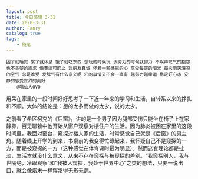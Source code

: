 ```yaml
---
layout: post
title: 今日感想 3-31
date: 2020-3-31
author: Fanry
catalog: true
tags:
    - 随笔
---
```


    困了就睡觉 累了就休息 饿了就吃东西 想玩的时候玩 该努力的时候就努力 不唉声叹气的抱怨 也不贪婪的追求 做事适可而止 对朋友真诚 怀着一颗感恩的心 享受每天的阳光 每次雨天清凉的空气 总是难受 发脾气有什么意义呢 坏的事情又不会一直有 越努力越幸运 稳定好心态 安静的感受世界的美好 ​​​​ 
    ——— @喵仙人OVO

用呆在家里的一段时间好好思考了一下近一年来的学习和生活，自转系以来的挣扎和不顺。大体的结论是：想的太多而做的太少，说的太少。

之前看了希区柯克的《后窗》，讲的是一个男子因为腿部受伤只能坐在椅子上在家静养，百无聊赖中他开始从窗户观察对楼住户的生活。因为肺炎被困在家里的这段时间里，我面对窗台，窥探对楼人家的生活，时常感觉自己就是《后窗》的男主角。随着线上开学的到来，书桌前的我变得忙碌起来，我怀疑自己不是窥探的一方，而是被窥探的一方（这种感觉在体育课时最为明显）。然而这套理论都是扯淡，生活本就没什么意义，从来不存在窥探与被窥探的差别。“我窥探别人，我与世隔绝，冷眼观察”和“我被人窥探，我处于世界中心”之类的想法，只要一说出口，就会像烟末一样挥发得无影无踪。